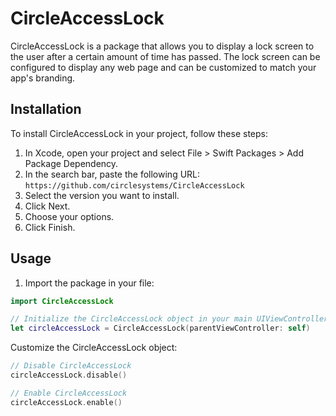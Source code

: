 # CircleAccessLock

CircleAccessLock is a package that allows you to display a lock screen to the user after a certain amount of time has passed. The lock screen can be configured to display any web page and can be customized to match your app's branding.

## Installation

To install CircleAccessLock in your project, follow these steps:

1. In Xcode, open your project and select File > Swift Packages > Add Package Dependency.
2. In the search bar, paste the following URL: `https://github.com/circlesystems/CircleAccessLock`
3. Select the version you want to install.
4. Click Next.
5. Choose your options.
6. Click Finish.

## Usage

1. Import the package in your file:

```swift
import CircleAccessLock

// Initialize the CircleAccessLock object in your main UIViewController:
let circleAccessLock = CircleAccessLock(parentViewController: self)
````

Customize the CircleAccessLock object:

```swift
// Disable CircleAccessLock
circleAccessLock.disable()

// Enable CircleAccessLock
circleAccessLock.enable()

